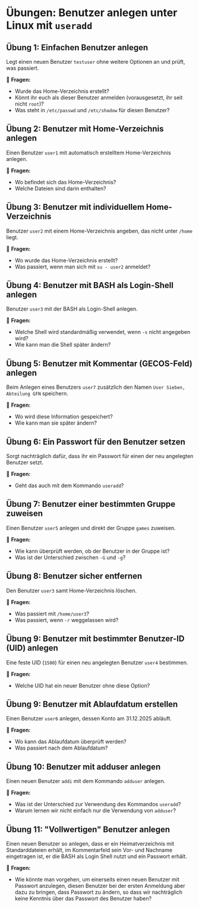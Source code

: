 # Übungen: Benutzer anlegen unter Linux mit `useradd`

## Übung 1: Einfachen Benutzer anlegen
Legt einen neuen Benutzer `testuser` ohne weitere Optionen an und prüft, was passiert.

🔹 **Fragen:**
- Wurde das Home-Verzeichnis erstellt?
- Könnt ihr euch als dieser Benutzer anmelden (vorausgesetzt, ihr seit nicht `root`)?
- Was steht in `/etc/passwd` und `/etc/shadow` für diesen Benutzer?

## Übung 2: Benutzer mit Home-Verzeichnis anlegen
Einen Benutzer `user1` mit automatisch erstelltem Home-Verzeichnis anlegen.

🔹 **Fragen:**
- Wo befindet sich das Home-Verzeichnis?
- Welche Dateien sind darin enthalten?

## Übung 3: Benutzer mit individuellem Home-Verzeichnis
Benutzer `user2` mit einem Home-Verzeichnis angeben, das nicht unter `/home` liegt.

🔹 **Fragen:**
- Wo wurde das Home-Verzeichnis erstellt?
- Was passiert, wenn man sich mit `su - user2` anmeldet?

## Übung 4: Benutzer mit BASH als Login-Shell anlegen
Benutzer `user3` mit der BASH als Login-Shell anlegen.

🔹 **Fragen:**
- Welche Shell wird standardmäßig verwendet, wenn `-s` nicht angegeben wird?
- Wie kann man die Shell später ändern?

## Übung 5: Benutzer mit Kommentar (GECOS-Feld) anlegen
Beim Anlegen eines Benutzers `user7` zusätzlich den Namen `User Sieben, Abteilung GFN` speichern.

🔹 **Fragen:**
- Wo wird diese Information gespeichert?
- Wie kann man sie später ändern?

## Übung 6: Ein Passwort für den Benutzer setzen
Sorgt nachträglich dafür, dass ihr ein Passwort für einen der neu angelegten Benutzer setzt.

🔹 **Fragen:**
- Geht das auch mit dem Kommando `useradd`?

## Übung 7: Benutzer einer bestimmten Gruppe zuweisen
Einen Benutzer `user5` anlegen und direkt der Gruppe `games` zuweisen.

🔹 **Fragen:**
- Wie kann überprüft werden, ob der Benutzer in der Gruppe ist?
- Was ist der Unterschied zwischen `-G` und `-g`?

## Übung 8: Benutzer sicher entfernen
Den Benutzer `user3` samt Home-Verzeichnis löschen.

🔹 **Fragen:**
- Was passiert mit `/home/user3`?
- Was passiert, wenn `-r` weggelassen wird?

## Übung 9: Benutzer mit bestimmter Benutzer-ID (UID) anlegen
Eine feste UID (`1500`) für einen neu angelegten Benutzer `user4` bestimmen.

🔹 **Fragen:**
- Welche UID hat ein neuer Benutzer ohne diese Option?

## Übung 9: Benutzer mit Ablaufdatum erstellen
Einen Benutzer `user6` anlegen, dessen Konto am 31.12.2025 abläuft.

🔹 **Fragen:**
- Wo kann das Ablaufdatum überprüft werden?
- Was passiert nach dem Ablaufdatum?

## Übung 10: Benutzer mit adduser anlegen
Einen neuen Benutzer `addi` mit dem Kommando `adduser` anlegen.

🔹 **Fragen:**
- Was ist der Unterschied zur Verwendung des Kommandos `useradd`?
- Warum lernen wir nicht einfach nur die Verwendung von `adduser`?

## Übung 11: "Vollwertigen" Benutzer anlegen
Einen neuen Benutzer so anlegen, dass er ein Heimatverzeichnis mit Standarddateien erhält, im Kommentarfeld sein Vor- und Nachname eingetragen ist, er die BASH als Login Shell nutzt und ein Passwort erhält.

🔹 **Fragen:**
* Wie könnte man vorgehen, um einerseits einen neuen Benutzer mit Passwort anzulegen, diesen Benutzer bei der ersten Anmeldung aber dazu zu bringen, dass Passwort zu ändern, so dass wir nachträglich keine Kenntnis über das Passwort des Benutzer haben?
